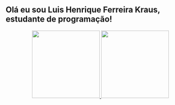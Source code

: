 ## Olá eu sou Luis Henrique Ferreira Kraus, estudante de programação!
<div align="center">
  <a href="https://github.com/luis170974">
  <img height="180em" src="https://github-readme-stats.vercel.app/api?username=luis170974&show_icons=true&theme=dracula&include_all_commits=true&count_private=true"/>
  <img height="180em" src="https://github-readme-stats.vercel.app/api/top-langs/?username=luis170974&layout=compact&langs_count=7&theme=tokyonight"/>
</div>
